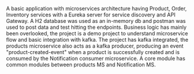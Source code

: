 A basic application with microservices architecture having Product, Order, Inventory services with a Eureka server for service discovery and API Gateway.
A H2 database was used as an in-memory db and postman was used to post data and test hitting the endpoints.
Business logic has mainly been overlooked, the project is a demo project to understand microservice flow and basic integration with kafka.
The project has kafka integrated, the products microservice also acts as a kafka producer, producing an event "product-created-event" when a product is successfully created and is consumed by the Notification consumer microservice.
A core module has common modules between products MS and Notification MS.
